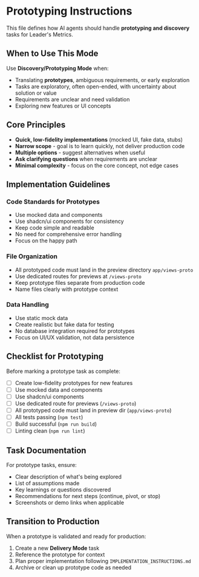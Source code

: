 # Prototyping Instructions

This file defines how AI agents should handle **prototyping and discovery** tasks for Leader's Metrics.

## When to Use This Mode

Use **Discovery/Prototyping Mode** when:
- Translating **prototypes**, ambiguous requirements, or early exploration
- Tasks are exploratory, often open-ended, with uncertainty about solution or value
- Requirements are unclear and need validation
- Exploring new features or UI concepts

## Core Principles

- **Quick, low-fidelity implementations** (mocked UI, fake data, stubs)
- **Narrow scope** - goal is to learn quickly, not deliver production code
- **Multiple options** - suggest alternatives when useful
- **Ask clarifying questions** when requirements are unclear
- **Minimal complexity** - focus on the core concept, not edge cases

## Implementation Guidelines

### Code Standards for Prototypes
- Use mocked data and components
- Use shadcn/ui components for consistency
- Keep code simple and readable
- No need for comprehensive error handling
- Focus on the happy path

### File Organization
- All prototyped code must land in the preview directory `app/views-proto`
- Use dedicated routes for previews at `/views-proto`
- Keep prototype files separate from production code
- Name files clearly with prototype context

### Data Handling
- Use static mock data
- Create realistic but fake data for testing
- No database integration required for prototypes
- Focus on UI/UX validation, not data persistence

## Checklist for Prototyping

Before marking a prototype task as complete:

- [ ] Create low-fidelity prototypes for new features
- [ ] Use mocked data and components
- [ ] Use shadcn/ui components
- [ ] Use dedicated route for previews (`/views-proto`)
- [ ] All prototyped code must land in preview dir (`app/views-proto`)
- [ ] All tests passing (`npm test`)
- [ ] Build successful (`npm run build`)
- [ ] Linting clean (`npm run lint`)

## Task Documentation

For prototype tasks, ensure:
- Clear description of what's being explored
- List of assumptions made
- Key learnings or questions discovered
- Recommendations for next steps (continue, pivot, or stop)
- Screenshots or demo links when applicable

## Transition to Production

When a prototype is validated and ready for production:
1. Create a new **Delivery Mode** task
2. Reference the prototype for context
3. Plan proper implementation following `IMPLEMENTATION_INSTRUCTIONS.md`
4. Archive or clean up prototype code as needed
